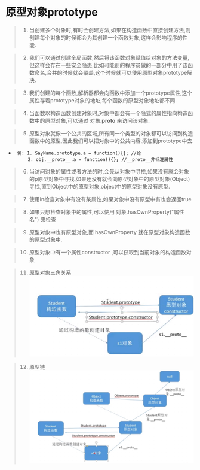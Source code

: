 # 原型对象prototype

>   1. 当创建多个对象时,有时会创建方法,如果在构造函数中直接创建方法,则创建每个对象的时候都会为其创建一个函数对象,这样会影响程序的性能.

>   2. 我们可以通过创建全局函数,然后将该函数对象赋值给对象的方法变量,但这样会存在一些安全隐患,比如可能别的程序员做的一部分中用了该函数命名,合并的时候就会覆盖,这个时候就可以使用原型对象prototype解决.

>   3. 我们创建的每个函数,解析器都会向函数中添加一个prototype属性,这个属性存着prototype对象的地址,每个函数的原型对象地址都不同.

>   4. 当函数以构造函数创建对象时,对象中都会有一个隐式的属性指向构造函数中的原型对象,可以通过 对象.__proto__ 来访问该对象.

>   5. 原型对象就像一个公共的区域,所有同一个类型的对象都可以访问到构造函数中的原型,因此我们可以把对象中的公共内容,添加到prototype中去.
-      例: 1. SayName.prototype.a = function(){}; //给
		   2. obj.__proto__.a = function(){}; //__proto__非标准属性

>   6. 当访问对象的属性或者方法的时,会先从对象中寻找,如果没有就会对象的p原型对象中寻找,如果还没有就会向原型对象中的原型对象(Object)寻找,直到Object中的原型对象,object中的原型对象没有原型.

>   7. 使用in检查对象中有没有某属性,如果对象中没有原型中有也会返回true

>   8. 如果只想检查对象中的属性,可以使用 对象.hasOwnProperty("属性名") 来检查

>   9. 原型对象中也有原型对象,而 hasOwnProperty 就在原型对象构造函数的原型对象中. 

>   10. 原型对象中有一个属性constructor ,可以获取到当前对象的构造函数对象

>   11. 原型对象三角关系 ![原型对象三角关系](../imgs/原型对象三角关系.jpg)

>   12. 原型链 ![原型链](../imgs/原型链.jpg)